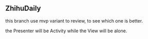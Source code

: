 ## ZhihuDaily

this branch use mvp variant to review, to see which one is better.

the Presenter will be Activity while the View will be alone.